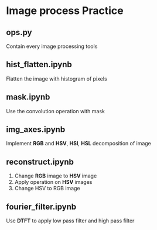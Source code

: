 # Image process Practice

## ops.py
Contain every image processing tools

## hist_flatten.ipynb
Flatten the image with histogram of pixels

## mask.ipynb
Use the convolution operation with mask

## img_axes.ipynb
Implement **RGB** and **HSV**, **HSI**, **HSL** decomposition of image  

## reconstruct.ipynb
1. Change **RGB** image to **HSV** image  
2. Apply operation on **HSV** images  
3. Change HSV to RGB image

## fourier_filter.ipynb
Use **DTFT** to apply low pass filter and high pass filter
